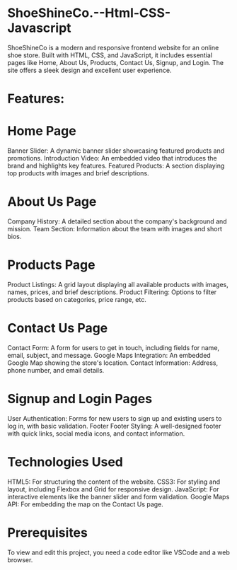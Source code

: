 # ShoeShineCo.--Html-CSS-Javascript
ShoeShineCo is a modern and responsive frontend website for an online shoe store. Built with HTML, CSS, and JavaScript, it includes essential pages like Home, About Us, Products, Contact Us, Signup, and Login. The site offers a sleek design and excellent user experience.
# Features:
# Home Page
Banner Slider: A dynamic banner slider showcasing featured products and promotions.
Introduction Video: An embedded video that introduces the brand and highlights key features.
Featured Products: A section displaying top products with images and brief descriptions.
# About Us Page
Company History: A detailed section about the company's background and mission.
Team Section: Information about the team with images and short bios.
# Products Page
Product Listings: A grid layout displaying all available products with images, names, prices, and brief descriptions.
Product Filtering: Options to filter products based on categories, price range, etc.
# Contact Us Page
Contact Form: A form for users to get in touch, including fields for name, email, subject, and message.
Google Maps Integration: An embedded Google Map showing the store's location.
Contact Information: Address, phone number, and email details.
# Signup and Login Pages
User Authentication: Forms for new users to sign up and existing users to log in, with basic validation.
Footer
Footer Styling: A well-designed footer with quick links, social media icons, and contact information.
# Technologies Used
HTML5: For structuring the content of the website.
CSS3: For styling and layout, including Flexbox and Grid for responsive design.
JavaScript: For interactive elements like the banner slider and form validation.
Google Maps API: For embedding the map on the Contact Us page.
# Prerequisites
To view and edit this project, you need a code editor like VSCode and a web browser.
